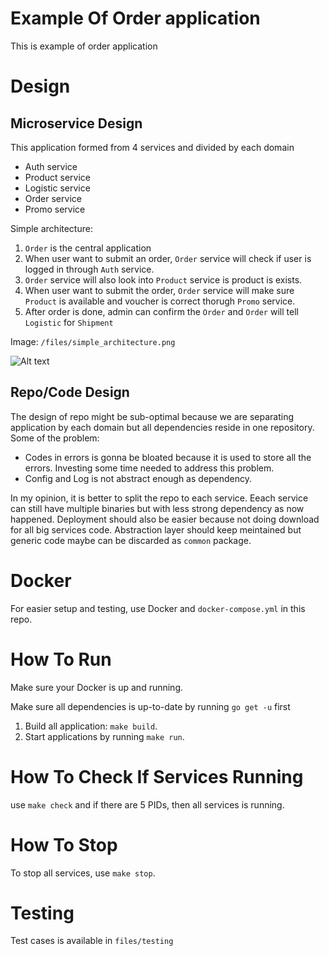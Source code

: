 # Example Of Order application

This is example of order application

# Design

## Microservice Design

This application formed from 4 services and divided by each domain
- Auth service
- Product service
- Logistic service
- Order service
- Promo service

Simple architecture:
1. `Order` is the central application
2. When user want to submit an order, `Order` service will check if user is logged in through `Auth` service.
3. `Order` service will also look into `Product` service is product is exists.
4. When user want to submit the order, `Order` service will make sure `Product` is available and voucher is correct thorugh `Promo` service.
5. After order is done, admin can confirm the `Order` and `Order` will tell `Logistic` for `Shipment`

Image: `/files/simple_architecture.png`

![Alt text](./files/simple_architecture.png?raw=true "Simple Architecture")

## Repo/Code Design 

The design of repo might be sub-optimal because we are separating application by each domain but all dependencies reside
in one repository. Some of the problem:
- Codes in errors is gonna be bloated because it is used to store all the errors. Investing some time needed to address this problem.
- Config and Log is not abstract enough as dependency.

In my opinion, it is better to split the repo to each service. Eeach service can still have multiple binaries but with less strong dependency as now happened. Deployment should also be easier because not doing download for all big services code. Abstraction layer should keep meintained but generic code maybe can be discarded as `common` package.


# Docker

For easier setup and testing, use Docker and `docker-compose.yml` in this repo.

# How To Run

Make sure your Docker is up and running.

Make sure all dependencies is up-to-date by running `go get -u` first

1. Build all application: `make build`.
2. Start applications by running `make run`.

# How To Check If Services Running

use `make check` and if there are 5 PIDs, then all services is running.

# How To Stop

To stop all services, use `make stop`.

# Testing

Test cases is available in `files/testing`